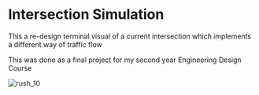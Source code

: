 # Intersection Simulation

This a re-design terminal visual of a current intersection which implements a different way of traffic flow

This was done as a final project for my second year Engineering Design Course


![rush_10](https://user-images.githubusercontent.com/76963708/186485493-5d273eb2-94c3-4648-a102-4509d0e03cae.gif)
